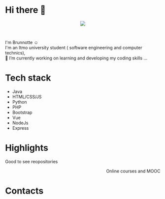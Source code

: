  ## <h1>Hi there 👋</h1>
<p align="center">
  <img src = "https://user-images.githubusercontent.com/82088279/177901847-89d24bcf-564f-45b6-a77f-09d92f624a1f.gif" align = "center">
</p><br/>

 I'm Brunnotte ☺️ <br/>
 I'm an Itmo university student ( software engineering and computer technics), <br/>
 🔭 I’m currently working on learning and developing my coding skills ...

## <h1>Tech stack</h1>
- Java
- HTML/CSS/JS
- Python
- PHP
- Bootstrap
- Vue
- NodeJs
- Express

## <h1>Highlights</h1>
<p align="left">Good to see reopositories</p>
<p align="right">Online courses and MOOC</p>

## <h1>Contacts</h1>

  
<!-- ## <h1>Academic projects</h1>
[My academic tasks and projects](https://gitlab.se.ifmo.ru/briseisse)

## <h1>Projects from online courses</h1>
[My projects ...](https://github.com/sabahoth-Exercises)


## <h1>✨My stats</h1>
[![Top Langs](https://github-readme-stats.vercel.app/api/top-langs/?username=sabahoth01&layout=compact)](https://github.com/sabahoth01/github-readme-stats)<br/>
![GitHub stats](https://github-readme-stats.vercel.app/api?username=sabahoth01&show_icons=true&theme=radical)


 **sabahoth01/sabahoth01** is a ✨ _special_ ✨ repository because its `README.md` (this file) appears on your GitHub profile.

Here are some ideas to get you started:

- 🔭 I’m currently working on ...
- 🌱 I’m currently learning ...
- 👯 I’m looking to collaborate on ...
- 🤔 I’m looking for help with ...
- 💬 Ask me about ...
- 📫 How to reach me: ...
- 😄 Pronouns: ...
- ⚡ Fun fact: ...
-->
